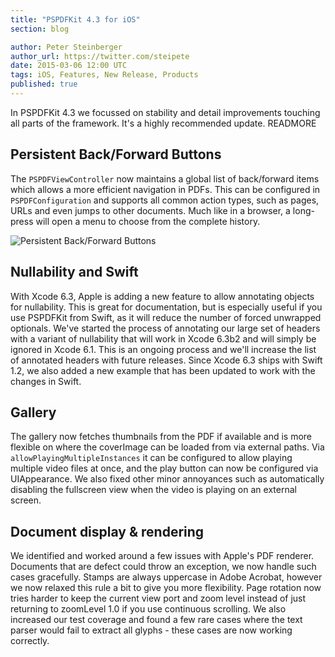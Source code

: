 ```yaml
---
title: "PSPDFKit 4.3 for iOS"
section: blog

author: Peter Steinberger
author_url: https://twitter.com/steipete
date: 2015-03-06 12:00 UTC
tags: iOS, Features, New Release, Products
published: true
---
```


In PSPDFKit 4.3 we focussed on stability and detail improvements touching all parts of the framework. It's a highly recommended update.
READMORE

## Persistent Back/Forward Buttons

The `PSPDFViewController` now maintains a global list of back/forward items which allows a more efficient navigation in PDFs. This can be configured in `PSPDFConfiguration` and supports all common action types, such as pages, URLs and even jumps to other documents. Much like in a browser, a long-press will open a menu to choose from the complete history.

![ Persistent Back/Forward Buttons](/images/blog/2015/pspdfkit-4-3/back-button.gif)


## Nullability and Swift

With Xcode 6.3, Apple is adding a new feature to allow annotating objects for nullability. This is great for documentation, but is especially useful if you use PSPDFKit from Swift, as it will reduce the number of forced unwrapped optionals. We've started the process of annotating our large set of headers with a variant of nullability that will work in Xcode 6.3b2 and will simply be ignored in Xcode 6.1. This is an ongoing process and we'll increase the list of annotated headers with future releases. Since Xcode 6.3 ships with Swift 1.2, we also added a new example that has been updated to work with the changes in Swift.

## Gallery

The gallery now fetches thumbnails from the PDF if available and is more flexible on where the coverImage can be loaded from via external paths. Via `allowPlayingMultipleInstances` it can be configured to allow playing multiple video files at once, and the play button can now be configured via UIAppearance. We also fixed other minor annoyances such as automatically disabling the fullscreen view when the video is playing on an external screen.

## Document display &amp; rendering

We identified and worked around a few issues with Apple's PDF renderer. Documents that are defect could throw an exception, we now handle such cases gracefully. Stamps are always uppercase in Adobe Acrobat, however we now relaxed this rule a bit to give you more flexibility. Page rotation now tries harder to keep the current view port and zoom level instead of just returning to zoomLevel 1.0 if you use continuous scrolling. We also increased our test coverage and found a few rare cases where the text parser would fail to extract all glyphs - these cases are now working correctly.
